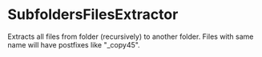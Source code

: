 # SubfoldersFilesExtractor
Extracts all files from folder (recursively) to another folder. Files with same name will have postfixes like "_copy45".
